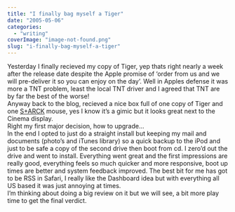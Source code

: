 ```yaml
---
title: "I finally bag myself a Tiger"
date: "2005-05-06"
categories: 
  - "writing"
coverImage: "image-not-found.png"
slug: "i-finally-bag-myself-a-tiger"
---
```


Yesterday I finally recieved my copy of Tiger, yep thats right nearly a week after the release date despite the Apple promise of ‘order from us and we will pre-deliver it so you can enjoy on the day’. Well in Apples defense it was more a TNT problem, least the local TNT driver and I agreed that TNT are by far the best of the worse!  
Anyway back to the blog, recieved a nice box full of one copy of Tiger and one [S+ARCK](http://www.microsoft.com/hardware/mouseandkeyboard/productdetails.aspx?pid=027) mouse, yes I know it’s a gimic but it looks great next to the Cinema display.  
Right my first major decision, how to upgrade…  
In the end I opted to just do a straight install but keeping my mail and documents (photo’s and iTunes library) so a quick backup to the iPod and just to be safe a copy of the second drive then boot from cd. I zero’d out the drive and went to install. Everything went great and the first impressions are really good, everything feels so much quicker and more responsive, boot up times are better and system feedback improved. The best bit for me has got to be RSS in Safari, I really like the Dashboard idea but with everything all US based it was just annoying at times.  
I’m thinking about doing a big review on it but we will see, a bit more play time to get the final verdict.
